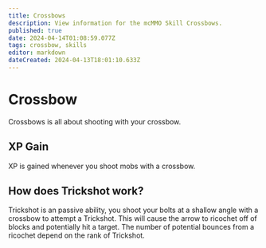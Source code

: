 ```yaml
---
title: Crossbows
description: View information for the mcMMO Skill Crossbows.
published: true
date: 2024-04-14T01:08:59.077Z
tags: crossbow, skills
editor: markdown
dateCreated: 2024-04-13T18:01:10.633Z
---
```


# Crossbow

Crossbows is all about shooting with your crossbow.

## XP Gain

XP is gained whenever you shoot mobs with a crossbow.

## How does Trickshot work?

Trickshot is an passive ability, you shoot your bolts at a shallow angle with a crossbow to attempt a Trickshot. This will cause the arrow to ricochet off of blocks and potentially hit a target. The number of potential bounces from a ricochet depend on the rank of Trickshot.

